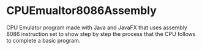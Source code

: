 # CPUEmualtor8086Assembly
CPU Emulator program made with Java and JavaFX that uses assembly 8086 instruction set to show step by step the process that the CPU follows to complete a basic program.
